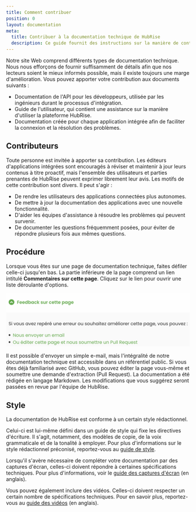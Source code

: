 ```yaml
---
title: Comment contribuer
position: 0
layout: documentation
meta:
  title: Contribuer à la documentation technique de HubRise
  description: Ce guide fournit des instructions sur la manière de contribuer à la documentation technique de HubRise afin de l'améliorer ou la mettre à jour.
---
```


Notre site Web comprend différents types de documentation technique. Nous nous efforçons de fournir suffisamment de détails afin que nos lecteurs soient le mieux informés possible, mais il existe toujours une marge d'amélioration. Vous pouvez apporter votre contribution aux documents suivants :

- Documentation de l'API pour les développeurs, utilisée par les ingénieurs durant le processus d'intégration.
- Guide de l'utilisateur, qui contient une assistance sur la manière d'utiliser la plateforme HubRise.
- Documentation créée pour chaque application intégrée afin de faciliter la connexion et la résolution des problèmes.

## Contributeurs

Toute personne est invitée à apporter sa contribution. Les éditeurs d'applications intégrées sont encouragés à réviser et maintenir à jour leurs contenus à titre proactif, mais l'ensemble des utilisateurs et parties prenantes de HubRise peuvent exprimer librement leur avis. Les motifs de cette contribution sont divers. Il peut s'agir :

- De rendre les utilisateurs des applications connectées plus autonomes.
- De mettre à jour la documentation des applications avec une nouvelle fonctionnalité.
- D'aider les équipes d'assistance à résoudre les problèmes qui peuvent survenir.
- De documenter les questions fréquemment posées, pour éviter de répondre plusieurs fois aux mêmes questions.

## Procédure

Lorsque vous êtes sur une page de documentation technique, faites défiler celle-ci jusqu'en bas. La partie inférieure de la page comprend un lien intitulé **Commentaires sur cette page**. Cliquez sur le lien pour ouvrir une liste déroulante d'options.

![Lien de commentaires en bas de la page](../images/007-fr-feedback-dropdown-list.png)

Il est possible d'envoyer un simple e-mail, mais l'intégralité de notre documentation technique est accessible dans un référentiel public. Si vous êtes déjà familiarisé avec GitHub, vous pouvez éditer la page vous-même et soumettre une demande d'extraction (Pull Request). La documentation a été rédigée en langage Markdown. Les modifications que vous suggérez seront passées en revue par l'équipe de HubRise.

## Style

La documentation de HubRise est conforme à un certain style rédactionnel.

Celui-ci est lui-même défini dans un guide de style qui fixe les directives d'écriture. Il s'agit, notamment, des modèles de copie, de la voix grammaticale et de la tonalité à employer. Pour plus d'informations sur le style rédactionnel préconisé, reportez-vous au [guide de style](/contributing/guide-de-style).

Lorsqu'il s'avère nécessaire de compléter votre documentation par des captures d'écran, celles-ci doivent répondre à certaines spécifications techniques. Pour plus d'informations, voir le [guide des captures d'écran](/contributing/guide-des-captures-ecran) (en anglais).

Vous pouvez également inclure des vidéos. Celles-ci doivent respecter un certain nombre de spécifications techniques. Pour en savoir plus, reportez-vous au [guide des vidéos](/contributing/guide-des-videos) (en anglais).